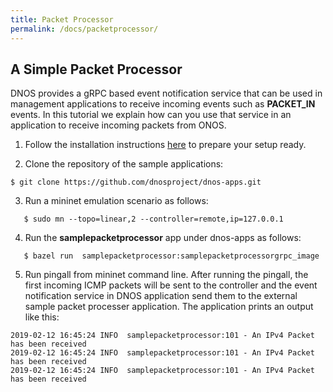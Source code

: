 ```yaml
---
title: Packet Processor
permalink: /docs/packetprocessor/
---
```


## A Simple Packet Processor

DNOS provides a gRPC based event notification service that can be used in management applications to receive incoming events such as **PACKET_IN** events. In this tutorial we explain how can you use that service in an application to receive incoming packets from ONOS. 


1. Follow the installation instructions [here](https://dnosproject.github.io/docs/home/) to prepare your setup ready.

2. Clone the repository of the sample applications:
```console
$ git clone https://github.com/dnosproject/dnos-apps.git
```

3. Run a mininet emulation scenario as follows:

```console
   $ sudo mn --topo=linear,2 --controller=remote,ip=127.0.0.1
```

4. Run the **samplepacketprocessor** app under dnos-apps as follows:

```console
   $ bazel run  samplepacketprocessor:samplepacketprocessorgrpc_image 
```

5. Run pingall from mininet command line. After running the pingall, the first incoming ICMP packets will be sent to the controller and the event notification service in DNOS application send them to the external sample packet processer application. The application prints an output like this:

```console
2019-02-12 16:45:24 INFO  samplepacketprocessor:101 - An IPv4 Packet has been received
2019-02-12 16:45:24 INFO  samplepacketprocessor:101 - An IPv4 Packet has been received
2019-02-12 16:45:24 INFO  samplepacketprocessor:101 - An IPv4 Packet has been received
```
